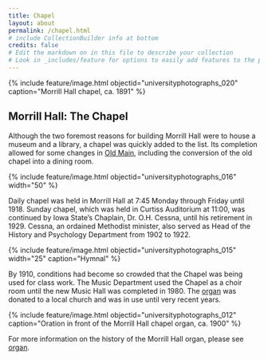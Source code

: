 ```yaml
---
title: Chapel
layout: about
permalink: /chapel.html
# include CollectionBuilder info at bottom
credits: false
# Edit the markdown on in this file to describe your collection
# Look in _includes/feature for options to easily add features to the page
---
```


{% include feature/image.html objectid="universityphotographs_020" caption="Morrill Hall chapel, ca. 1891" %}

## Morrill Hall: The Chapel

Although the two foremost reasons for building Morrill Hall were to house a museum and a library, a chapel was quickly added to the list. Its completion allowed for some changes in [Old Main](https://historicexhibits.lib.iastate.edu/buildings/oldmain.html), including the conversion of the old chapel into a dining room. 

{% include feature/image.html objectid="universityphotographs_016" width="50" %}

Daily chapel was held in Morrill Hall at 7:45 Monday through Friday until 1918. Sunday chapel, which was held in Curtiss Auditorium at 11:00, was continued by Iowa State’s Chaplain, Dr. O.H. Cessna, until his retirement in 1929. Cessna, an ordained Methodist minister, also served as Head of the History and Psychology Department from 1902 to 1922.

{% include feature/image.html objectid="universityphotographs_015" width="25" caption="Hymnal" %}

By 1910, conditions had become so crowded that the Chapel was being used for class work. The Music Department used the Chapel as a choir room until the new Music Hall was completed in 1980. The [organ](https://historicexhibits.lib.iastate.edu/Morrill/organ.html) was donated to a local church and was in use until very recent years.

{% include feature/image.html objectid="universityphotographs_012" caption="Oration in front of the Morrill Hall chapel organ, ca. 1900" %}

For more information on the history of the Morrill Hall organ, please see [organ](https://historicexhibits.lib.iastate.edu/Morrill/organ.html).
